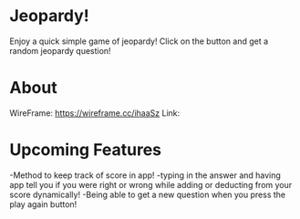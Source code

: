 # Jeopardy!
Enjoy a quick simple game of jeopardy! Click on the button and get a random jeopardy question!

# About
WireFrame: https://wireframe.cc/ihaaSz
Link: 

# Upcoming Features
-Method to keep track of score in app!
-typing in the answer and having app tell you if you were right or wrong while adding or deducting from your score dynamically! 
-Being able to get a new question when you press the play again button!